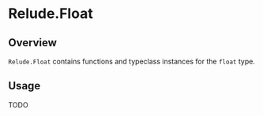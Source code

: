# Relude.Float

## Overview

`Relude.Float` contains functions and typeclass instances for the `float` type.

## Usage

TODO